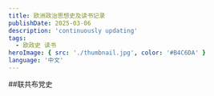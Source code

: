 ```yaml
---
title: 欧洲政治思想史及读书记录
publishDate: 2025-03-06
description: 'continuously updating'
tags:
  - 欧政史 读书
heroImage: { src: './thumbnail.jpg', color: '#B4C6DA' }
language: '中文'
---
```

##联共布党史

